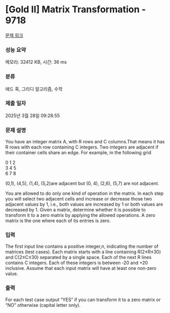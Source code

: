 # [Gold II] Matrix Transformation - 9718 

[문제 링크](https://www.acmicpc.net/problem/9718) 

### 성능 요약

메모리: 32412 KB, 시간: 36 ms

### 분류

애드 혹, 그리디 알고리즘, 수학

### 제출 일자

2025년 3월 28일 09:28:55

### 문제 설명

<p>You have an integer matrix A, with R rows and C columns.That means it has R rows with each row containing C integers. Two integers are adjacent if their container cells share an edge. For example, in the following grid </p>

<p>0 1 2<br>
3 4 5<br>
6 7 8</p>

<p>(0,1), (4,5), (1,4), (5,2)are adjacent but (0, 4), (2,6), (5,7) are not adjacent.</p>

<p>You are allowed to do only one kind of operation in the matrix. In each step you will select two adjacent cells and increase or decrease those two adjacent values by 1, i.e., both values are increased by 1 or both values are decreased by 1.  Given a matrix, determine whether it is possible to transform it to a zero matrix by applying the allowed operations. A zero matrix is the one where each of its entries is zero.  </p>

### 입력 

 <p>The first input line contains a positive integer,n, indicating the number of matrices (test cases). Each matrix starts with a line containing R(2≤R≤30) and C(2≤C≤30) separated by a single space. Each of the next R lines contains C integers. Each of these integers is between ‐20 and +20 inclusive.  Assume that each input matrix will have at least one non‐zero value.</p>

### 출력 

 <p>For each test case output “YES” if you can transform it to a zero matrix or “NO” otherwise (capital letter only).</p>

